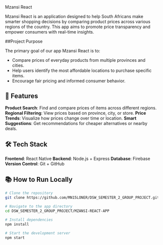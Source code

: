 Mzansi React

Mzansi React is an application designed to help South Africans make smarter shopping decisions by comparing product prices across various regions of the country. This app aims to promote price transparency and empower consumers with real-time insights.

##Project Purpose

The primary goal of our app Mzansi React is to:
- Compare prices of everyday products from multiple provinces and cities.
- Help users identify the most affordable locations to purchase specific items.
- Encourage fair pricing and informed consumer behavior.

## 🚀 Features

**Product Search**: Find and compare prices of items across different regions.
**Regional Filtering**: View prices based on province, city, or store.
**Price Trends**: Visualize how prices change over time or location.
**Smart Suggestions**: Get recommendations for cheaper alternatives or nearby deals.

## 🛠️ Tech Stack

**Frontend**: React Native
**Backend**: Node.js + Express
**Database**: Firebase
**Version Control**: Git + GitHub

## 📚 How to Run Locally

```bash
# Clone the repository
git clone https://github.com/MN15LONER/DSW_SEMESTER_2_GROUP_PROJECT.git

# Navigate to the app directory
cd DSW_SEMESTER_2_GROUP_PROJECT/MZANSI-REACT-APP

# Install dependencies
npm install

# Start the development server
npm start
